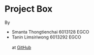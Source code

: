 # Project Box
By  
   - Smanta  Thongtienchai   6013128   EGCO  
   - Tanin   Limsiriwong     6013292   EGCO  
</Br>   at [GitHub](https://github.com/SMSHKR/0_ProjectBox)  